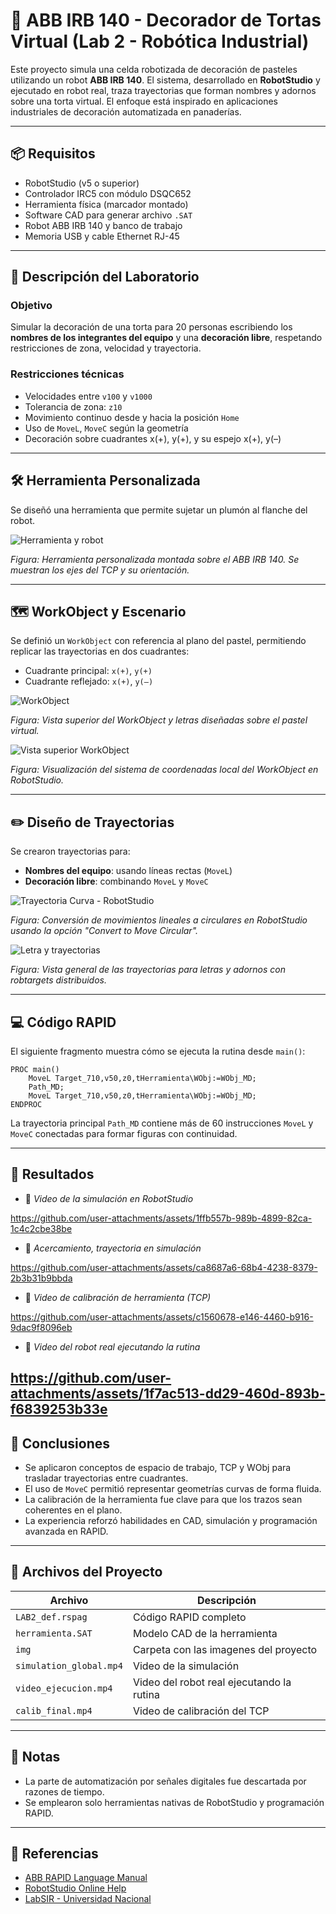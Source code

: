 # 🎂 ABB IRB 140 - Decorador de Tortas Virtual (Lab 2 - Robótica Industrial)

Este proyecto simula una celda robotizada de decoración de pasteles utilizando un robot **ABB IRB 140**. El sistema, desarrollado en **RobotStudio** y ejecutado en robot real, traza trayectorias que forman nombres y adornos sobre una torta virtual. El enfoque está inspirado en aplicaciones industriales de decoración automatizada en panaderías.

---

## 📦 Requisitos

* RobotStudio (v5 o superior)
* Controlador IRC5 con módulo DSQC652
* Herramienta física (marcador montado)
* Software CAD para generar archivo `.SAT`
* Robot ABB IRB 140 y banco de trabajo
* Memoria USB y cable Ethernet RJ-45

---

## 🧁 Descripción del Laboratorio

### Objetivo

Simular la decoración de una torta para 20 personas escribiendo los **nombres de los integrantes del equipo** y una **decoración libre**, respetando restricciones de zona, velocidad y trayectoria.

### Restricciones técnicas

* Velocidades entre `v100` y `v1000`
* Tolerancia de zona: `z10`
* Movimiento continuo desde y hacia la posición `Home`
* Uso de `MoveL`, `MoveC` según la geometría
* Decoración sobre cuadrantes x(+), y(+), y su espejo x(+), y(–)

---

## 🛠️ Herramienta Personalizada

Se diseñó una herramienta que permite sujetar un plumón al flanche del robot.

![Herramienta y robot](img/robotSim.png)

*Figura: Herramienta personalizada montada sobre el ABB IRB 140. Se muestran los ejes del TCP y su orientación.*

---

## 🗺️ WorkObject y Escenario

Se definió un `WorkObject` con referencia al plano del pastel, permitiendo replicar las trayectorias en dos cuadrantes:

* Cuadrante principal: `x(+)`, `y(+)`
* Cuadrante reflejado: `x(+)`, `y(–)`

![WorkObject](img/WOfin.png)

*Figura: Vista superior del WorkObject y letras diseñadas sobre el pastel virtual.*

![Vista superior WorkObject](img/workObj.png)

*Figura: Visualización del sistema de coordenadas local del WorkObject en RobotStudio.*

---

## ✏️ Diseño de Trayectorias

Se crearon trayectorias para:

* **Nombres del equipo**: usando líneas rectas (`MoveL`)
* **Decoración libre**: combinando `MoveL` y `MoveC`

![Trayectoria Curva - RobotStudio](img/trayectcircu.png)

*Figura: Conversión de movimientos lineales a circulares en RobotStudio usando la opción "Convert to Move Circular".*

![Letra y trayectorias](img/trayect.png)

*Figura: Vista general de las trayectorias para letras y adornos con robtargets distribuidos.*

---

## 💻 Código RAPID

El siguiente fragmento muestra cómo se ejecuta la rutina desde `main()`:

```rapid
PROC main()
    MoveL Target_710,v50,z0,tHerramienta\WObj:=WObj_MD;
    Path_MD;
    MoveL Target_710,v50,z0,tHerramienta\WObj:=WObj_MD;
ENDPROC
```

La trayectoria principal `Path_MD` contiene más de 60 instrucciones `MoveL` y `MoveC` conectadas para formar figuras con continuidad.

---

## 🧪 Resultados
* 🎥 *Video de la simulación en RobotStudio*
  
https://github.com/user-attachments/assets/1ffb557b-989b-4899-82ca-1c4c2cbe38be

* 🎥 *Acercamiento, trayectoria en simulación*

https://github.com/user-attachments/assets/ca8687a6-68b4-4238-8379-2b3b31b9bbda

* 🎥 *Video de calibración de herramienta (TCP)*

https://github.com/user-attachments/assets/c1560678-e146-4460-b916-9dac9f8096eb
  
* 🎥 *Video del robot real ejecutando la rutina*

https://github.com/user-attachments/assets/1f7ac513-dd29-460d-893b-f6839253b33e
---

## 📌 Conclusiones

* Se aplicaron conceptos de espacio de trabajo, TCP y WObj para trasladar trayectorias entre cuadrantes.
* El uso de `MoveC` permitió representar geometrías curvas de forma fluida.
* La calibración de la herramienta fue clave para que los trazos sean coherentes en el plano.
* La experiencia reforzó habilidades en CAD, simulación y programación avanzada en RAPID.

---

## 📂 Archivos del Proyecto

| Archivo                | Descripción                               |
| ---------------------- | ----------------------------------------- |
| `LAB2_def.rspag`       | Código RAPID completo                     |
| `herramienta.SAT`      | Modelo CAD de la herramienta              |
| `img               `   | Carpeta con las imagenes del proyecto     |
| `simulation_global.mp4` | Video de la simulación                   |
| `video_ejecucion.mp4`  | Video del robot real ejecutando la rutina |
| `calib_final.mp4`      | Video de calibración del TCP              |

---

## 🧠 Notas

* La parte de automatización por señales digitales fue descartada por razones de tiempo.
* Se emplearon solo herramientas nativas de RobotStudio y programación RAPID.

---

## 🔗 Referencias

* [ABB RAPID Language Manual](https://library.abb.com/)
* [RobotStudio Online Help](https://developercenter.robotstudio.com/)
* [LabSIR - Universidad Nacional](https://labsir.unal.edu.co/)
